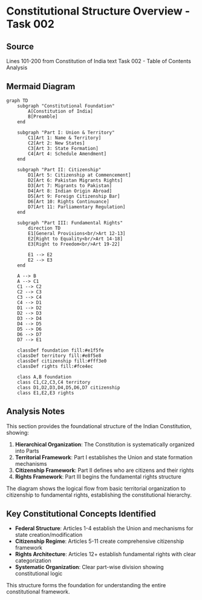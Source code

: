 # Constitutional Structure Overview - Task 002

## Source
Lines 101-200 from Constitution of India text
Task 002 - Table of Contents Analysis

## Mermaid Diagram

```mermaid
graph TD
    subgraph "Constitutional Foundation"
        A[Constitution of India]
        B[Preamble]
    end
    
    subgraph "Part I: Union & Territory"
        C1[Art 1: Name & Territory]
        C2[Art 2: New States]
        C3[Art 3: State Formation]
        C4[Art 4: Schedule Amendment]
    end
    
    subgraph "Part II: Citizenship"
        D1[Art 5: Citizenship at Commencement]
        D2[Art 6: Pakistan Migrants Rights]
        D3[Art 7: Migrants to Pakistan]
        D4[Art 8: Indian Origin Abroad]
        D5[Art 9: Foreign Citizenship Bar]
        D6[Art 10: Rights Continuance]
        D7[Art 11: Parliamentary Regulation]
    end
    
    subgraph "Part III: Fundamental Rights"
        direction TD
        E1[General Provisions<br/>Art 12-13]
        E2[Right to Equality<br/>Art 14-18]
        E3[Right to Freedom<br/>Art 19-22]
        
        E1 --> E2
        E2 --> E3
    end
    
    A --> B
    A --> C1
    C1 --> C2
    C2 --> C3
    C3 --> C4
    C4 --> D1
    D1 --> D2
    D2 --> D3
    D3 --> D4
    D4 --> D5
    D5 --> D6
    D6 --> D7
    D7 --> E1
    
    classDef foundation fill:#e1f5fe
    classDef territory fill:#e8f5e8
    classDef citizenship fill:#fff3e0
    classDef rights fill:#fce4ec
    
    class A,B foundation
    class C1,C2,C3,C4 territory
    class D1,D2,D3,D4,D5,D6,D7 citizenship
    class E1,E2,E3 rights
```

## Analysis Notes

This section provides the foundational structure of the Indian Constitution, showing:

1. **Hierarchical Organization**: The Constitution is systematically organized into Parts
2. **Territorial Framework**: Part I establishes the Union and state formation mechanisms
3. **Citizenship Framework**: Part II defines who are citizens and their rights
4. **Rights Framework**: Part III begins the fundamental rights structure

The diagram shows the logical flow from basic territorial organization to citizenship to fundamental rights, establishing the constitutional hierarchy.

## Key Constitutional Concepts Identified

- **Federal Structure**: Articles 1-4 establish the Union and mechanisms for state creation/modification
- **Citizenship Regime**: Articles 5-11 create comprehensive citizenship framework
- **Rights Architecture**: Articles 12+ establish fundamental rights with clear categorization
- **Systematic Organization**: Clear part-wise division showing constitutional logic

This structure forms the foundation for understanding the entire constitutional framework.